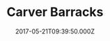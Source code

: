 ---
date: 2017-05-21T09:39:50.000Z
title: Carver Barracks
latitude: 51.98930747856333
longitude: 0.28420150802391386
category: checkin
---